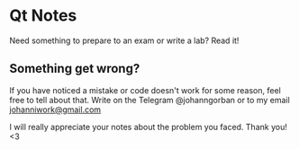 # Qt Notes
Need something to prepare to an exam or write a lab? Read it! 


## Something get wrong?
If you have noticed a mistake or code doesn't work for some reason, feel free to tell about that. Write on the Telegram @johanngorban or to my email johanniwork@gmail.com

I will really appreciate your notes about the problem you faced. Thank you! <3

